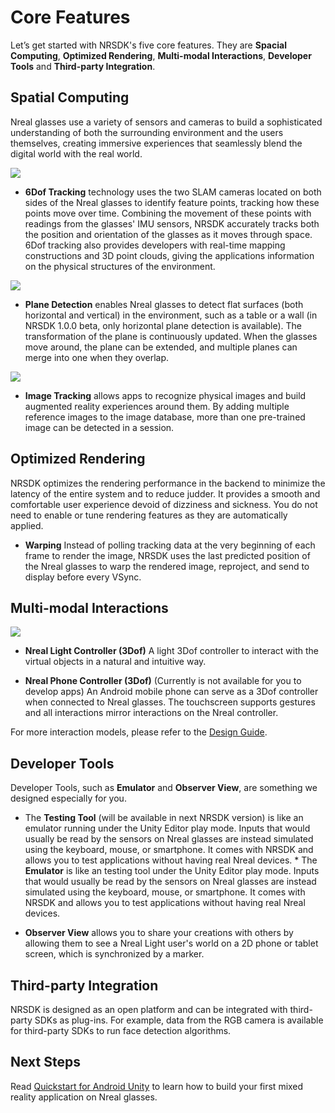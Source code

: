 # Core Features

Let’s get started with NRSDK's five core features. They are **Spacial Computing**, **Optimized Rendering**, **Multi-modal Interactions**, **Developer Tools** and **Third-party Integration**.

## Spatial Computing

Nreal glasses use a variety of sensors and cameras to build a sophisticated understanding of both the surrounding environment and the users themselves, creating immersive experiences that seamlessly blend the digital world with the real world.

![](https://nreal-public.nreal.ai/developer/img/corefeature01.gif)

* **6Dof Tracking** technology uses the two SLAM cameras located on both sides of the Nreal glasses to identify feature points, tracking how these points move over time. Combining the movement of these points with readings from the glasses' IMU sensors, NRSDK accurately tracks both the position and orientation of the glasses as it moves through space. 6Dof tracking also provides developers with real-time mapping constructions and 3D point clouds, giving the applications information on the physical structures of the environment.

![](https://nreal-public.nreal.ai/developer/img/corefeature02.gif)


* **Plane Detection** enables Nreal glasses to detect flat surfaces (both horizontal and vertical) in the environment, such as a table or a wall (in NRSDK 1.0.0 beta, only horizontal plane detection is available). The transformation of the plane is continuously updated. When the glasses move around, the plane can be extended, and multiple planes can merge into one when they overlap.

![](https://nreal-public.nreal.ai/developer/img/corefeature03.gif)

* **Image Tracking** allows apps to recognize physical images and build augmented reality experiences around them. By adding multiple reference images to the image database, more than one pre-trained image can be detected in a session.

## Optimized Rendering

NRSDK optimizes the rendering performance in the backend to minimize the latency of the entire system and to reduce judder. It provides a smooth and comfortable user experience devoid of dizziness and sickness. You do not need to enable or tune rendering features as they are automatically applied. 

* **Warping**
Instead of polling tracking data at the very beginning of each frame to render the image, NRSDK uses the last predicted position of the Nreal glasses to warp the rendered image, reproject, and send to display before every VSync.


## Multi-modal Interactions


![](https://nreal-public.nreal.ai/developer/img/corefeature04.jpg)



* **Nreal Light Controller (3Dof)**
A light 3Dof controller to interact with the virtual objects in a natural and intuitive way.

* **Nreal Phone Controller (3Dof)** (Currently is not available for you to develop apps)
An Android mobile phone can serve as a 3Dof controller when connected to Nreal glasses. The touchscreen supports gestures and all interactions mirror interactions on the Nreal controller.


For more interaction models,  please refer to the [Design Guide](/design/interacting).

## Developer Tools

Developer Tools, such as  **Emulator** and **Observer View**, are something we designed especially for you.

* The **Testing Tool** (will be available in next NRSDK version) is like an emulator running under the Unity Editor play mode. Inputs that would usually be read by the sensors on Nreal glasses are instead simulated using the keyboard, mouse, or smartphone. It comes with NRSDK and allows you to test applications without having real Nreal devices.	* The **Emulator** is like an testing tool under the Unity Editor play mode. Inputs that would usually be read by the sensors on Nreal glasses are instead simulated using the keyboard, mouse, or smartphone. It comes with NRSDK and allows you to test applications without having real Nreal devices.

* **Observer View** allows you to share your creations with others by allowing them to see a Nreal Light user's world on a 2D phone or tablet screen, which is synchronized by a marker.


## Third-party Integration

NRSDK is designed as an open platform and can be integrated with third-party SDKs as plug-ins. For example, data from the RGB camera is available for third-party SDKs to run face detection algorithms.

## Next Steps
Read [Quickstart for Android Unity](/develop/unity/android-quickstart) to learn how to build your first mixed reality application on Nreal glasses.
